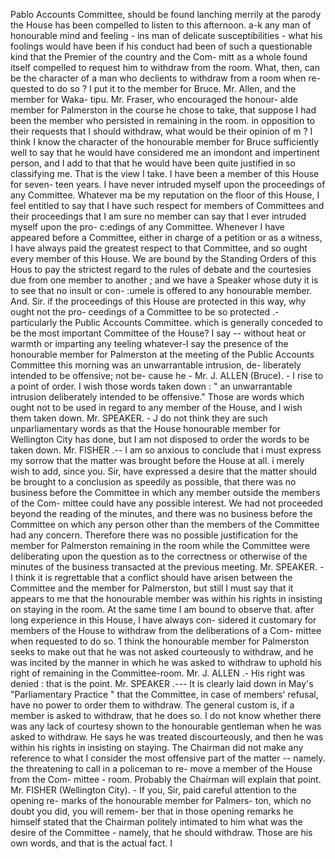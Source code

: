 Pablo Accounts Committee, should be found lanching merrily at the parody the House has been compelled to listen to this afternoon. a-k any man of honourable mind and feeling - ins man of delicate susceptibilities - what his foolings would have been if his conduct had been of such a questionable kind that the Premier of the country and the Com- mitt as a whole found itself compelled to request him to withdraw from the room. What, then, can be the character of a man who declients to withdraw from a room when re- quested to do so ? I put it to the member for Bruce. Mr. Allen, and the member for Waka- tipu. Mr. Fraser, who encouraged the honour- alde member for Palmerston in the course he chose to take, that suppose I had been the member who persisted in remaining in the room. in opposition to their requests that I should withdraw, what would be their opinion of m ? I think I know the character of the honourable member for Bruce sufficiently well to say that he would have considered me an imondont and impertinent person, and I add to that that he would have been quite justified in so classifying me. That is the view I take. I have been a member of this House for seven- teen years. I have never intruded myself upon the proceedings of any Committee. Whatever ma be my reputation on the floor of this House, I feel entitled to say that I have such respect for members of Committees and their proceedings that I am sure no member can say that I ever intruded myself upon the pro- c:edings of any Committee. Whenever I have appeared before a Committee, either in charge of a petition or as a witness, I have always paid the greatest respect to that Committee, and so ought every member of this House. We are bound by the Standing Orders of this Hous to pay the strictest regard to the rules of debate and the courtesies due from one member to another ; and we have a Speaker whose duty it is to see that no insult or con- :umele is offered to any honourable member. And. Sir. if the proceedings of this House are protected in this way, why ought not the pro- ceedings of a Committee to be so protected .- particularly the Public Accounts Committee. which is generally conceded to be the most important Committee of the House? I say -- without heat or warmth or imparting any teeling whatever-I say the presence of the honourable member for Palmerston at the meeting of the Public Accounts Committee this morning was an unwarrantable intrusion, de- liberately intended to be offensive; not be- cause he - Mr. J. ALLEN (Bruce). - I rise to a point of order. I wish those words taken down : " an unwarrantable intrusion deliberately intended to be offensive." Those are words which ought not to be used in regard to any member of the House, and I wish them taken down. Mr. SPEAKER. - J do not think they are such unparliamentary words as that the House honourable member for Wellington City has done, but I am not disposed to order the words to be taken down. Mr. FISHER .-- I am so anxious to conclude that i must express my sorrow that the matter was brought before the House at all. i merely wish to add, since you. Sir, have expressed a desire that the matter should be brought to a conclusion as speedily as possible, that there was no business before the Committee in which any member outside the members of the Com- mittee could have any possible interest. We had not proceeded beyond the reading of the minutes, and there was no business before the Committee on which any person other than the members of the Committee had any concern. Therefore there was no possible justification for the member for Palmerston remaining in the room while the Committee were deliberating upon the question as to the correctness or otherwise of the minutes of the business transacted at the previous meeting. Mr. SPEAKER. - I think it is regrettable that a conflict should have arisen between the Committee and the member for Palmerston, but still I must say that it appears to me that the honourable member was within his rights in insisting on staying in the room. At the same time I am bound to observe that. after long experience in this House, I have always con- sidered it customary for members of the House to withdraw from the deliberations of a Com- mittee when requested to do so. 1 think the honourable member for Palmerston seeks to make out that he was not asked courteously to withdraw, and he was incited by the manner in which he was asked to withdraw to uphold his right of remaining in the Committee-room. Mr. J. ALLEN .- His right was denied : that is the point. Mr. SPEAKER .--- It is clearly laid down in May's "Parliamentary Practice " that the Committee, in case of members' refusal, have no power to order them to withdraw. The general custom is, if a member is asked to withdraw, that he does so. I do not know whether there was any lack of courtesy shown to the honourable gentleman when he was asked to withdraw. He says he was treated discourteously, and then he was within his rights in insisting on staying. The Chairman did not make any reference to what I consider the most offensive part of the matter -- namely. the threatening to call in a policeman to re- move a member of the House from the Com- mittee - room. Probably the Chairman will explain that point. Mr. FISHER (Wellington City). - If you, Sir, paid careful attention to the opening re- marks of the honourable member for Palmers- ton, which no doubt you did, you will remem- ber that in those opening remarks he himself stated that the Chairman politely intimated to him what was the desire of the Committee - namely, that he should withdraw. Those are his own words, and that is the actual fact. I 